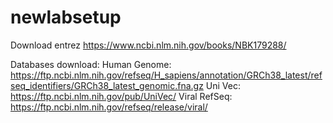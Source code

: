 # newlabsetup

Download entrez
https://www.ncbi.nlm.nih.gov/books/NBK179288/


Databases download:
Human Genome: https://ftp.ncbi.nlm.nih.gov/refseq/H_sapiens/annotation/GRCh38_latest/refseq_identifiers/GRCh38_latest_genomic.fna.gz
Uni Vec: https://ftp.ncbi.nlm.nih.gov/pub/UniVec/
Viral RefSeq: https://ftp.ncbi.nlm.nih.gov/refseq/release/viral/
